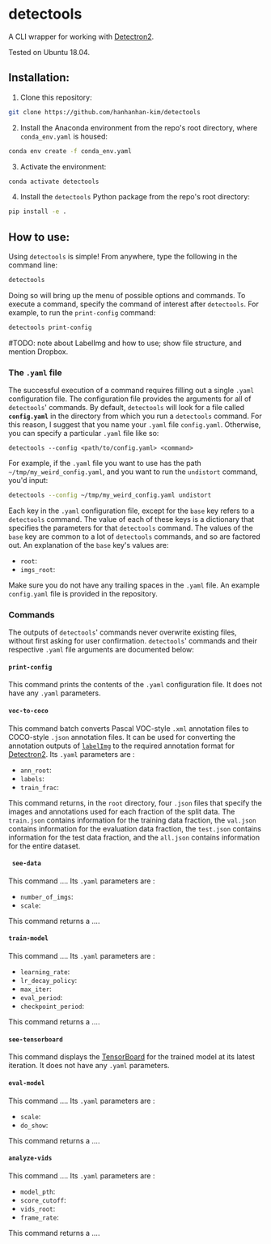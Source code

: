 # detectools

A CLI wrapper for working with [Detectron2](https://github.com/facebookresearch/detectron2). 

Tested on Ubuntu 18.04. 

## Installation:

1. Clone this repository:

```bash
git clone https://github.com/hanhanhan-kim/detectools
```

2. Install the Anaconda environment from the repo's root directory, where `conda_env.yaml` is housed:

```bash
conda env create -f conda_env.yaml
```

3. Activate the environment:

```bash
conda activate detectools
```

4. Install the `detectools` Python package from the repo's root directory:

```bash
pip install -e .
```

## How to use:

Using `detectools` is simple! From anywhere, type the following in the command line:

```bash
detectools
```

Doing so will bring up the menu of possible options and commands. To execute a command, specify the command of interest after `detectools`. For example, to run the `print-config` command:

```bash
detectools print-config
```

#TODO: note about LabelImg and how to use; show file structure, and mention  Dropbox. 

### The `.yaml` file

The successful execution of a command requires filling out a single `.yaml` configuration file. The configuration file provides the arguments for all of `detectools`' commands. By default, `detectools` will look for a file called **`config.yaml`** in the directory from which you run a `detectools` command. For this reason, I suggest that you name your `.yaml` file  `config.yaml`. Otherwise, you can specify a particular `.yaml` file like so:

```
detectools --config <path/to/config.yaml> <command>
```

For example, if the `.yaml` file you want to use has the path `~/tmp/my_weird_config.yaml`, and you want to run the `undistort` command, you'd input:

```bash
detectools --config ~/tmp/my_weird_config.yaml undistort
```

Each key in the `.yaml` configuration file, except for the `base` key refers to a `detectools` command. The value of each of these keys is a dictionary that specifies the parameters for that `detectools` command. The values of the `base` key are common to a lot of `detectools` commands, and so are factored out. An explanation of the `base` key's values are:

- `root`: 
- `imgs_root`: 

Make sure you do not have any trailing spaces in the `.yaml` file. An example `config.yaml` file is provided in the repository. 

### Commands

The outputs of `detectools`' commands never overwrite existing files, without first asking for user confirmation. `detectools`' commands and their respective `.yaml` file arguments are documented below:

#### `print-config`

This command prints the contents of the `.yaml` configuration file. It does not have any `.yaml` parameters.

#### `voc-to-coco`

This command batch converts Pascal VOC-style `.xml` annotation files to  COCO-style `.json` annotation files. It can be used for converting the annotation outputs of [`labelImg`](https://github.com/tzutalin/labelImg) to the required annotation format for [Detectron2](https://github.com/facebookresearch/detectron2).  Its `.yaml` parameters are :

- `ann_root`:
- `labels`:
- `train_frac`:

This command returns, in the `root` directory, four `.json` files that specify the images and annotations used for each fraction of the split data. The `train.json` contains information for the training data fraction, the `val.json` contains information for the  evaluation data fraction, the `test.json` contains information for the test data fraction, and the `all.json` contains information for the entire dataset. 

#### ` see-data`

This command .... Its `.yaml` parameters are :

- `number_of_imgs`: 
- `scale`:

This command returns a ....

#### `train-model`

This command .... Its `.yaml` parameters are :

- `learning_rate`:
- `lr_decay_policy`:
- `max_iter`:
- `eval_period`:
- `checkpoint_period`:

This command returns a ....

#### `see-tensorboard`

This command displays the [TensorBoard](https://www.tensorflow.org/tensorboard) for the trained model at its latest iteration. It does not have any `.yaml` parameters.

#### `eval-model`

This command .... Its `.yaml` parameters are :

- `scale`:
- `do_show`:

This command returns a ....

#### `analyze-vids`

This command .... Its `.yaml` parameters are :

- `model_pth`:
- `score_cutoff`:
- `vids_root`:
- `frame_rate`: 

This command returns a ....
